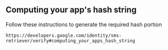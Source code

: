 

## Computing your app's hash string

Follow these instructions to generate the required hash portion

`https://developers.google.com/identity/sms-retriever/verify#computing_your_apps_hash_string`

